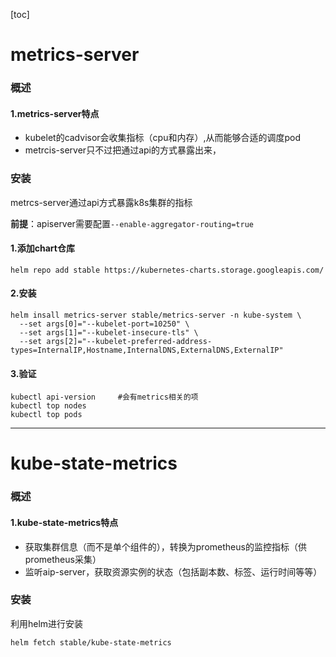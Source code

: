 [toc]
# metrics-server
### 概述
#### 1.metrics-server特点
* kubelet的cadvisor会收集指标（cpu和内存）,从而能够合适的调度pod
* metrcis-server只不过把通过api的方式暴露出来，
### 安装
metrcs-server通过api方式暴露k8s集群的指标

**前提**：apiserver需要配置`--enable-aggregator-routing=true`

#### 1.添加chart仓库
```shell
helm repo add stable https://kubernetes-charts.storage.googleapis.com/
```

#### 2.安装
```shell
helm insall metrics-server stable/metrics-server -n kube-system \
  --set args[0]="--kubelet-port=10250" \
  --set args[1]="--kubelet-insecure-tls" \
  --set args[2]="--kubelet-preferred-address-types=InternalIP,Hostname,InternalDNS,ExternalDNS,ExternalIP"
```

#### 3.验证
```shell
kubectl api-version     #会有metrics相关的项
kubectl top nodes
kubectl top pods
```
***
# kube-state-metrics

### 概述
#### 1.kube-state-metrics特点
* 获取集群信息（而不是单个组件的），转换为prometheus的监控指标（供prometheus采集）
* 监听aip-server，获取资源实例的状态（包括副本数、标签、运行时间等等）
### 安装
利用helm进行安装
```shell
helm fetch stable/kube-state-metrics
```
